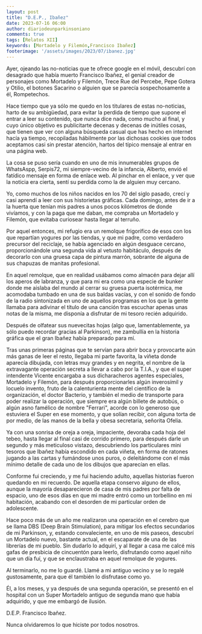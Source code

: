 ```yaml
---
layout: post
title: "D.E.P., Ibañez"
date: 2023-07-16 06:00
author: diariodeunparkinsoniano
comments: true
tags: [Relatos XII] 
keywords: [Mortadelo y Filemón,Francisco Ibañez]
footerimage: '/assets/images/2023/07/ibanez.jpg'
---
```

Ayer, ojeando las no-noticias que te ofrece google en el móvil, descubrí con desagrado que había muerto Francisco Ibañez, el genial creador de personajes como Mortadelo y Filemón, Trece Rue del Percebe, Pepe Gotera y Otilio, el botones Sacarino o alguien que se parecía sospechosamente a él, Rompetechos.

Hace tiempo que ya sólo me quedo en los titulares de estas no-noticias, harto de su ambigüedad, para evitar la perdida de tiempo que supone el entrar a leer su contenido, que nunca dice nada, como mucho al final, y cuyo único objetivo es publicitarte decenas y decenas de inútiles cosas, que tienen que ver con alguna búsqueda casual que has hecho en internet hacía ya tiempo, recopiladas hábilmente por las dichosas cookies que todos aceptamos casi sin prestar atención, hartos del típico mensaje al entrar en una página web.

La cosa se puso sería cuando en uno de mis innumerables grupos de WhatsAspp, Serpis72, mi siempre-vecino de la infancia, Alberto, envió el fatídico mensaje en forma de enlace web. Al pinchar en el enlace, y ver que la noticia era cierta, sentí su perdida como la de alguien muy cercano.

Yo, como muchos de los niños nacidos en los 70 del siglo pasado, crecí y casi aprendí a leer con sus historietas gráficas.
Cada domingo, antes de ir a la huerta que tenían mis padres a unos pocos kilómetros de donde vivíamos, y con la paga que me daban, me compraba un Mortadelo y Filemón, que evitaba curiosear hasta llegar al terruño.

Por aquel entonces, mi refugio era un remolque frigorífico de esos con los que repartían yogures por las tiendas, y que mi padre, como verdadero precursor del reciclaje, se había agenciado en algún desguace cercano, proporcionándole una segunda vida al vetusto habitáculo, después de decorarlo con una gruesa capa de pintura marrón, sobrante de alguna de sus chapuzas de manitas profesional.

En aquel remolque, que en realidad usábamos como almacén para dejar allí los aperos de labranza, y que para mi era como una especie de bunker donde me aislaba del mundo al cerrar su gruesa puerta isotérmica, me acomodaba tumbado en una de sus baldas vacías, y con el sonido de fondo de la radio sintonizada en uno de aquellos programas en los que la gente llamaba para adivinar el título de una canción tras escuchar apenas unas notas de la misma, me disponía a disfrutar de mi tesoro recién adquirido.

Después de olfatear sus nuevecitas hojas (algo que, lamentablemente, ya sólo puedo recordar gracias al Parkinson), me zambullía en la historia gráfica que el gran Ibañez había preparado para mí.

Tras unas primeras páginas que te servían para abrir boca y provocarte aún más ganas de leer el resto, llegaba mi parte favorita, la viñeta donde aparecía dibujada, con letras muy grandes y en negrita, el nombre de la extravagante operación secreta a llevar a cabo por la T.I.A., y que el super intendente Vicente encargaba a sus dicharacheros agentes especiales, Mortadelo y Filemón, para después proporcionarles algún inverosímil y locuelo invento, fruto de la calenturienta mente del científico de la organización, el doctor Bacterio, y también el medio de transporte para poder realizar la operación, que siempre era algún billete de autobús, o algún asno famélico de nombre "Ferrari", acorde con lo generoso que estuviera el Super en ese momento, y que solían recibir, con alguna torta de por medio, de las manos de la bella y obesa secretaria, señorita Ofelia.

Ya con una sonrisa de oreja a oreja, impaciente, devoraba cada hoja del tebeo, hasta llegar al final casi de corrido primero, para después darle un segundo y más meticuloso vistazo, descubriendo los particulares mini tesoros que Ibañez había escondido en cada viñeta, en forma de ratones jugando a las cartas y fumándose unos puros, o deleitándome con el más mínimo detalle de cada uno de los dibujos que aparecían en ellas.

Conforme fui creciendo, y me fui haciendo adulto, aquellas historias fueron quedando en mi recuerdo. De aquella etapa conservo alguno de ellos, aunque la mayoría desaparecieron de casa de mis padres por falta de espacio, uno de esos días en que mi madre entró como un torbellino en mi habitación, acabando con el desorden de mi particular orden de adolescente.

Hace poco más de un año me realizaron una operación en el cerebro que se llama DBS (Deep Brain Stimulation), para mitigar los efectos secundarios de mi Parkinson, y, estando convaleciente, en uno de mis paseos, descubrí un Mortadelo nuevo, bastante actual, en el escaparate de una de las librerías de mi pueblo. Sin dudarlo lo adquirí, y al llegar a casa me calcé mis gafas de presbicia de cincuentón para leerlo, disfrutando como aquel niño que un día fuí, y que se enclaustraba en aquel remolque de yogures.

Al terminarlo, no me lo guardé.
Llamé a mi antiguo vecino y se lo regalé gustosamente, para que él también lo disfrutase como yo. 

Él, a los meses, y ya después de una segunda operación, se presentó en el hospital con un Super Mortadelo antiguo de segunda mano que había adquirido, y que me embargó de ilusión.

D.E.P. Francisco Ibañez.


Nunca olvidaremos lo que hiciste por todos nosotros.




















